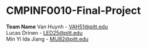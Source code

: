 # CMPINF0010-Final-Project

__Team Name__
Van Huynh - VAH51@pitt.edu  
Lucas Drinen - LED25@pitt.edu  
Min Yi Ida Jiang - MIJ82@pitt.edu  
